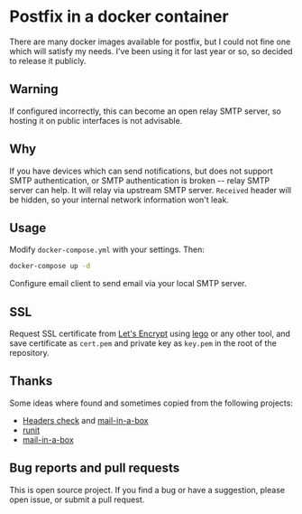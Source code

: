 # Postfix in a docker container

There are many docker images available for postfix, but I could not fine one which will satisfy my needs. I've been using it for last year or so, so decided to release it publicly.

## Warning

If configured incorrectly, this can become an open relay SMTP server, so hosting it on public interfaces is not advisable.

## Why

If you have devices which can send notifications, but does not support SMTP authentication, or SMTP authentication is broken -- relay SMTP server can help. It will relay via upstream SMTP server. `Received` header will be hidden, so your internal network information won't leak.

## Usage

Modify `docker-compose.yml` with your settings. Then:

```sh
docker-compose up -d
```

Configure email client to send email via your local SMTP server.

## SSL

Request SSL certificate from [Let's Encrypt][1] using [lego][2] or any other tool, and save certificate as `cert.pem` and private key as `key.pem` in the root of the repository.

## Thanks

Some ideas where found and sometimes copied from the following projects:

* [Headers check][3] and [mail-in-a-box][4]
* [runit][5]
* [mail-in-a-box][4]

## Bug reports and pull requests

This is open source project. If you find a bug or have a suggestion, please open issue, or submit a pull request.

[1]: https://letsencrypt.org
[2]: https://github.com/go-acme/lego
[3]: https://major.io/2013/04/14/remove-sensitive-information-from-email-headers-with-postfix/
[4]: https://github.com/mail-in-a-box/mailinabox/blob/master/conf/postfix_outgoing_mail_header_filters
[5]: https://github.com/jessfraz/dockerfiles/blob/master/postfix/service/postfix/run
